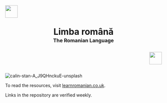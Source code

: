 # <p align="left"><img src="https://github.com/user-attachments/assets/a78e5e73-dded-4b11-9114-b5d565a57c65" width="40" /></p><p align="center">Limba română</br><sup><sub><sup>The Romanian Language</sup></sub></sup></p><p align="right"><img src="https://github.com/user-attachments/assets/a78e5e73-dded-4b11-9114-b5d565a57c65" width="40" /></p>

![calin-stan-A_J9QHnckuE-unsplash](https://github.com/user-attachments/assets/1b392b70-81aa-429c-a23c-682d247c5fd6)

To read the resources, visit [learnromanian.co.uk](https://learnromanian.co.uk).

Links in the repository are verified weekly.
